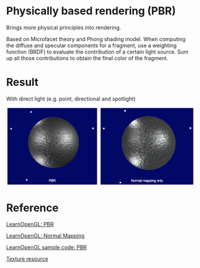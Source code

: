 # Physically based rendering (PBR)

Brings more physical principles into rendering.

Based on Microfacet theory and Phong shading model.
When computing the diffuse and specular components for a fragment,
use a weighting function (BRDF) to evaluate the contribution of a certain light source.
Sum up all those contributions to obtain the final color of the fragment.

# Result

With direct light (e.g. point, directional and spotlight)

![result](./result/result.png)

# Reference
[LearnOpenGL: PBR](https://learnopengl.com/PBR/Theory)

[LearnOpenGL: Normal Mapping](https://learnopengl.com/Advanced-Lighting/Normal-Mapping)

[LearnOpenGL sample code: PBR](https://github.com/JoeyDeVries/LearnOpenGL/tree/master/src/6.pbr)

[Texture resource](3dtextures.me)
